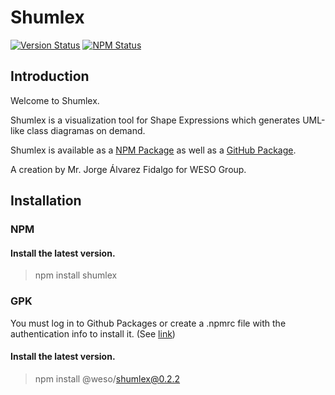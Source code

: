 # Shumlex
[![Version Status](https://img.shields.io/badge/version-0.6.0-green.svg)](https://github.com/weso/shumlex) [![NPM Status](https://img.shields.io/badge/npm-0.5.2-blue.svg)](https://www.npmjs.com/package/shumlex)

## Introduction
Welcome to Shumlex. 

Shumlex is a visualization tool for Shape Expressions which generates UML-like class diagramas on demand.

Shumlex is available as a [NPM Package](https://www.npmjs.com/package/shumlex) as well as a [GitHub Package](https://github.com/weso/shumlex/packages/436974).

A creation by Mr. Jorge Álvarez Fidalgo for WESO Group.

## Installation

### NPM

#### Install the latest version.
> npm install shumlex

### GPK

You must log in to Github Packages or create a .npmrc file with the authentication info to install it. (See [link](https://docs.github.com/es/free-pro-team@latest/packages/using-github-packages-with-your-projects-ecosystem/configuring-npm-for-use-with-github-packages))

#### Install the latest version.
> npm install @weso/shumlex@0.2.2


